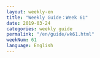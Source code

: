 ```yaml
---
layout: weekly-en
title: "Weekly Guide：Week 61"
date: 2019-03-24
categories: weekly guide
permalink: "/en/guide/wk61.html"
weekNum: 61
language: English
---
```

